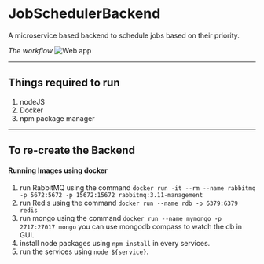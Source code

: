 # JobSchedulerBackend
A microservice based backend to schedule jobs based on their priority.


_The workflow_
![Web app](https://ibb.co/KF4pvz0)

***
## Things required to run
1. nodeJS
2. Docker
3. npm package manager

***
## To re-create the Backend

#### Running Images using docker

1. run RabbitMQ using the command `docker run -it --rm --name rabbitmq -p 5672:5672 -p 15672:15672 rabbitmq:3.11-management`
2. run Redis using the command `docker run --name rdb -p 6379:6379 redis`
3. run mongo using the command `docker run --name mymongo -p 2717:27017 mongo` you can use mongodb compass to watch the db in GUI.
4. install node packages using `npm install` in every services.
5. run the services using `node ${service}`.